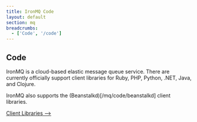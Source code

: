 ```yaml
---
title: IronMQ Code
layout: default
section: mq
breadcrumbs:
  - ['Code', '/code']
---
```


## Code

IronMQ is a cloud-based elastic message queue service. There are currently officially support client libraries
for Ruby, PHP, Python, .NET, Java, and Clojure.

IronMQ also supports the (Beanstalkd)[/mq/code/beanstalkd] client libraries.


<a href="/mq/code/libraries" class="next_item">Client Libraries --></a>
